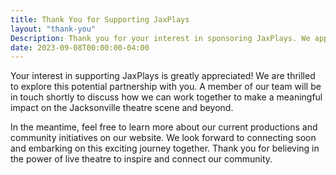```yaml
---
title: Thank You for Supporting JaxPlays
layout: "thank-you"
Description: Thank you for your interest in sponsoring JaxPlays. We appreciate your commitment to supporting the arts in Jacksonville. A team member will contact you soon to discuss partnership opportunities. Together, we can make a significant impact on our community and the future of live theatre.
date: 2023-09-08T00:00:00-04:00
---
```

Your interest in supporting JaxPlays is greatly appreciated! We are thrilled to explore this potential partnership with you. A member of our team will be in touch shortly to discuss how we can work together to make a meaningful impact on the Jacksonville theatre scene and beyond.

In the meantime, feel free to learn more about our current productions and community initiatives on our website. We look forward to connecting soon and embarking on this exciting journey together. Thank you for believing in the power of live theatre to inspire and connect our community.